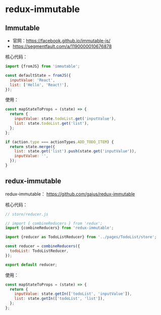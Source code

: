 # redux-immutable

## Immutable

- 官网：https://facebook.github.io/immutable-js/
- https://segmentfault.com/a/1190000010676878

核心代码：

```js
import {fromJS} from 'immutable';

const defaultState = fromJS({
  inputValue: 'React',
  list: ['Hello', 'React!'],
});
```

使用：

```js
const mapStateToProps = (state) => {
  return {
    inputValue: state.todoList.get('inputValue'),
    list: state.todoList.get('list'),
  };
};

if (action.type === actionTypes.ADD_TODO_ITEM) {
  return state.merge({
    list: state.get('list').push(state.get('inputValue')),
    inputValue: '',
  });
}
```

## redux-immutable

redux-immutable： https://github.com/gajus/redux-immutable

核心代码：

```js
// store/reducer.js

// import { combineReducers } from 'redux';
import {combineReducers} from 'redux-immutable';

import {reducer as TodoListReducer} from '../pages/TodoList/store';

const reducer = combineReducers({
  todoList: TodoListReducer,
});

export default reducer;
```

使用：

```js
const mapStateToProps = (state) => {
  return {
    inputValue: state.getIn(['todoList', 'inputValue']),
    list: state.getIn(['todoList', 'list']),
  };
};
```
